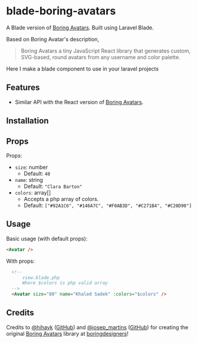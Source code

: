 # blade-boring-avatars

A Blade version of [Boring Avatars](https://github.com/boringdesigners/boring-avatars). Built using Laravel Blade.

Based on Boring Avatar's description,
> Boring Avatars a tiny JavaScript React library that generates custom, SVG-based, round avatars from any username and color palette.

Here I make a blade component to use in your laravel projects

## Features

- Similar API with the React version of [Boring Avatars](https://github.com/boringdesigners/boring-avatars).

## Installation


## Props

Props:

- `size`: number
  - Default: `40`
- `name`: string
  - Default: `"Clara Barton"`
- `colors`: array[]
  - Accepts a php array of colors.
  - Default: `["#92A1C6", "#146A7C", "#F0AB3D", "#C271B4", "#C20D90"]`

## Usage

Basic usage (with default props):

```html
<Avatar />
```

With props:

```html
  <!--
      view.blade.php
      Where $colors is php valid array
  -->
  <Avatar size="80" name="Khaled Sadek" :colors="$colors" />
```

## Credits

Credits to [@hihayk](https://twitter.com/hihayk) ([GitHub](https://github.com/hihayk)) and [@josep_martins](https://twitter.com/josep_martins) ([GitHub](https://github.com/josepmartins)) for creating the original [Boring Avatars](https://github.com/boringdesigners/boring-avatars) library at [boringdesigners](https://github.com/boringdesigners)!

